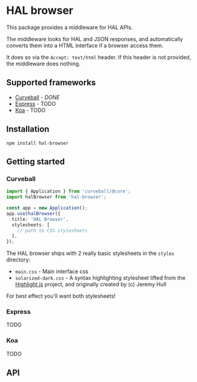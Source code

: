 HAL browser
===========

This package provides a middleware for HAL APIs.

The middleware looks for HAL and JSON responses, and automatically converts
them into a HTML interface if a browser access them.

It does so via the `Accept: text/html` header. If this header is not provided,
the middleware does nothing.

Supported frameworks
--------------------

* [Curveball][1] - *DONE*
* [Express][2] - TODO
* [Koa][3] - TODO

Installation
------------

    npm install hal-browser


Getting started
---------------

### Curveball

```typescript
import { Application } from 'curveball/@core';
import halBrowser from 'hal-browser';

const app = new Application();
app.use(halBrowser({
  title: 'HAL Browser',
  stylesheets: [
    // path to CSS stylesheets
  ],
});
```

The HAL browser ships with 2 really basic stylesheets in the `styles`
directory:

* `main.css` - Main interface css
* `solarized-dark.css` - A syntax highlighting stylesheet lifted from the
  [Highlight.js][4] project, and originally created by (c) Jeremy Hull

For best effect you'll want both stylesheets!

### Express

TODO

### Koa

TODO

API
---

[1]: https://github.com/expressjs/core
[2]: https://expressjs.com/
[3]: https://koajs.com/
[4]: https://github.com/isagalaev/highlight.js/

